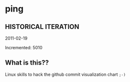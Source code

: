 # ping

## HISTORICAL ITERATION
2011-02-19

Incremented: 5010

## What is this?? 
Linux skills to hack the github commit visualization chart `;-)`
